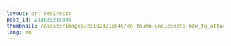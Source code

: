 ```yaml
---
layout: prj_redirects
post_id: 231023215845
thumbnail: /assets/images/231023215845/en-thumb-unclesnote-how_to_attach_and_use_a_new_disk_image_for_the_ubuntu_20.04_vm_in_oracle_vm_virtualbox.png
lang: en
---
```

